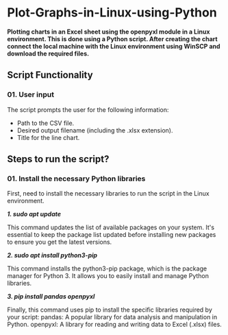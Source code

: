 # Plot-Graphs-in-Linux-using-Python
**Plotting charts in an Excel sheet using the openpyxl module in a Linux environment. This is done using a Python script. After creating the chart connect the local machine with the Linux environment using WinSCP and download the required files.**

## Script Functionality

### 01. User input   
The script prompts the user for the following information:   
   * Path to the CSV file.   
   * Desired output filename (including the .xlsx extension).   
   * Title for the line chart.

## Steps to run the script?

### 01. Install the necessary Python libraries
First, need to install the necessary libraries to run the script in the Linux environment.

   _**1. sudo apt update**_

   This command updates the list of available packages on your system. It's essential to keep the package list updated before installing new packages to ensure you get the latest versions.

   _**2. sudo apt install python3-pip**_
   
   This command installs the python3-pip package, which is the package manager for Python 3. It allows you to easily install and manage Python libraries.

   _**3. pip install pandas openpyxl**_

   Finally, this command uses pip to install the specific libraries required by your script:
      pandas: A popular library for data analysis and manipulation in Python.
      openpyxl: A library for reading and writing data to Excel (.xlsx) files.

